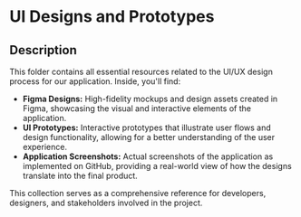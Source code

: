 # UI Designs and Prototypes  

## Description  
This folder contains all essential resources related to the UI/UX design process for our application. Inside, you'll find:  

- **Figma Designs:** High-fidelity mockups and design assets created in Figma, showcasing the visual and interactive elements of the application.  
- **UI Prototypes:** Interactive prototypes that illustrate user flows and design functionality, allowing for a better understanding of the user experience.  
- **Application Screenshots:** Actual screenshots of the application as implemented on GitHub, providing a real-world view of how the designs translate into the final product.  

This collection serves as a comprehensive reference for developers, designers, and stakeholders involved in the project.
